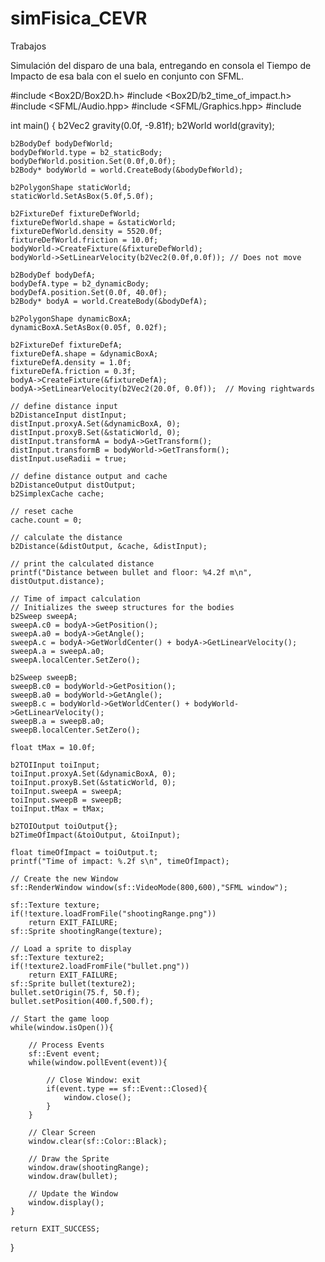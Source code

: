 # simFisica_CEVR
Trabajos

Simulación del disparo de una bala, entregando en consola el Tiempo de Impacto de esa bala con el suelo en conjunto con SFML.

#include <Box2D/Box2D.h>
#include <Box2D/b2_time_of_impact.h>
#include <SFML/Audio.hpp>
#include <SFML/Graphics.hpp>
#include <iostream>

int main() {
    b2Vec2 gravity(0.0f, -9.81f);
    b2World world(gravity);

    b2BodyDef bodyDefWorld;
    bodyDefWorld.type = b2_staticBody;
    bodyDefWorld.position.Set(0.0f,0.0f);
    b2Body* bodyWorld = world.CreateBody(&bodyDefWorld);

    b2PolygonShape staticWorld;
    staticWorld.SetAsBox(5.0f,5.0f);

    b2FixtureDef fixtureDefWorld;
    fixtureDefWorld.shape = &staticWorld;
    fixtureDefWorld.density = 5520.0f;
    fixtureDefWorld.friction = 10.0f;
    bodyWorld->CreateFixture(&fixtureDefWorld);
    bodyWorld->SetLinearVelocity(b2Vec2(0.0f,0.0f)); // Does not move

    b2BodyDef bodyDefA;
    bodyDefA.type = b2_dynamicBody;
    bodyDefA.position.Set(0.0f, 40.0f);
    b2Body* bodyA = world.CreateBody(&bodyDefA);

    b2PolygonShape dynamicBoxA;
    dynamicBoxA.SetAsBox(0.05f, 0.02f);

    b2FixtureDef fixtureDefA;
    fixtureDefA.shape = &dynamicBoxA;
    fixtureDefA.density = 1.0f;
    fixtureDefA.friction = 0.3f;
    bodyA->CreateFixture(&fixtureDefA);
    bodyA->SetLinearVelocity(b2Vec2(20.0f, 0.0f));  // Moving rightwards

    // define distance input
    b2DistanceInput distInput;
    distInput.proxyA.Set(&dynamicBoxA, 0);
    distInput.proxyB.Set(&staticWorld, 0);
    distInput.transformA = bodyA->GetTransform();
    distInput.transformB = bodyWorld->GetTransform();
    distInput.useRadii = true;

    // define distance output and cache
    b2DistanceOutput distOutput;
    b2SimplexCache cache;

    // reset cache
    cache.count = 0;

    // calculate the distance
    b2Distance(&distOutput, &cache, &distInput);

    // print the calculated distance
    printf("Distance between bullet and floor: %4.2f m\n", distOutput.distance);

    // Time of impact calculation
    // Initializes the sweep structures for the bodies
    b2Sweep sweepA;
    sweepA.c0 = bodyA->GetPosition();
    sweepA.a0 = bodyA->GetAngle();
    sweepA.c = bodyA->GetWorldCenter() + bodyA->GetLinearVelocity();
    sweepA.a = sweepA.a0;
    sweepA.localCenter.SetZero();

    b2Sweep sweepB;
    sweepB.c0 = bodyWorld->GetPosition();
    sweepB.a0 = bodyWorld->GetAngle();
    sweepB.c = bodyWorld->GetWorldCenter() + bodyWorld->GetLinearVelocity();
    sweepB.a = sweepB.a0;
    sweepB.localCenter.SetZero();

    float tMax = 10.0f;

    b2TOIInput toiInput;
    toiInput.proxyA.Set(&dynamicBoxA, 0);
    toiInput.proxyB.Set(&staticWorld, 0);
    toiInput.sweepA = sweepA;
    toiInput.sweepB = sweepB;
    toiInput.tMax = tMax;

    b2TOIOutput toiOutput{};
    b2TimeOfImpact(&toiOutput, &toiInput);

    float timeOfImpact = toiOutput.t;
    printf("Time of impact: %.2f s\n", timeOfImpact);

    // Create the new Window
    sf::RenderWindow window(sf::VideoMode(800,600),"SFML window");

    sf::Texture texture;
    if(!texture.loadFromFile("shootingRange.png"))
        return EXIT_FAILURE;
    sf::Sprite shootingRange(texture);

    // Load a sprite to display
    sf::Texture texture2;
    if(!texture2.loadFromFile("bullet.png"))
        return EXIT_FAILURE;
    sf::Sprite bullet(texture2);
    bullet.setOrigin(75.f, 50.f);
    bullet.setPosition(400.f,500.f);

    // Start the game loop
    while(window.isOpen()){

        // Process Events
        sf::Event event;
        while(window.pollEvent(event)){

            // Close Window: exit
            if(event.type == sf::Event::Closed){
                window.close();
            }
        }

        // Clear Screen
        window.clear(sf::Color::Black);

        // Draw the Sprite
        window.draw(shootingRange);
        window.draw(bullet);

        // Update the Window
        window.display();
    }

    return EXIT_SUCCESS;
}
